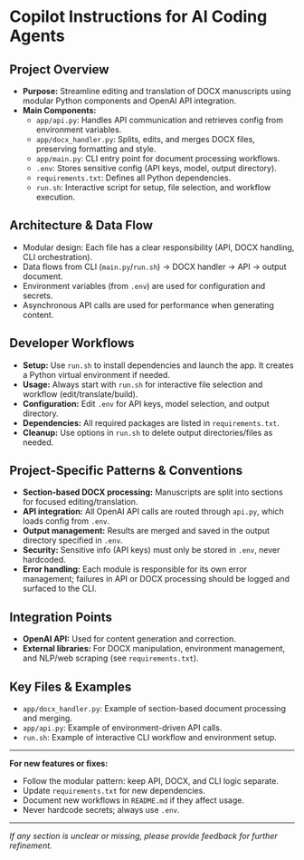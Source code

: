 # Copilot Instructions for AI Coding Agents

## Project Overview
- **Purpose:** Streamline editing and translation of DOCX manuscripts using modular Python components and OpenAI API integration.
- **Main Components:**
  - `app/api.py`: Handles API communication and retrieves config from environment variables.
  - `app/docx_handler.py`: Splits, edits, and merges DOCX files, preserving formatting and style.
  - `app/main.py`: CLI entry point for document processing workflows.
  - `.env`: Stores sensitive config (API keys, model, output directory).
  - `requirements.txt`: Defines all Python dependencies.
  - `run.sh`: Interactive script for setup, file selection, and workflow execution.

## Architecture & Data Flow
- Modular design: Each file has a clear responsibility (API, DOCX handling, CLI orchestration).
- Data flows from CLI (`main.py`/`run.sh`) → DOCX handler → API → output document.
- Environment variables (from `.env`) are used for configuration and secrets.
- Asynchronous API calls are used for performance when generating content.

## Developer Workflows
- **Setup:** Use `run.sh` to install dependencies and launch the app. It creates a Python virtual environment if needed.
- **Usage:** Always start with `run.sh` for interactive file selection and workflow (edit/translate/build).
- **Configuration:** Edit `.env` for API keys, model selection, and output directory.
- **Dependencies:** All required packages are listed in `requirements.txt`.
- **Cleanup:** Use options in `run.sh` to delete output directories/files as needed.

## Project-Specific Patterns & Conventions
- **Section-based DOCX processing:** Manuscripts are split into sections for focused editing/translation.
- **API integration:** All OpenAI API calls are routed through `api.py`, which loads config from `.env`.
- **Output management:** Results are merged and saved in the output directory specified in `.env`.
- **Security:** Sensitive info (API keys) must only be stored in `.env`, never hardcoded.
- **Error handling:** Each module is responsible for its own error management; failures in API or DOCX processing should be logged and surfaced to the CLI.

## Integration Points
- **OpenAI API:** Used for content generation and correction.
- **External libraries:** For DOCX manipulation, environment management, and NLP/web scraping (see `requirements.txt`).

## Key Files & Examples
- `app/docx_handler.py`: Example of section-based document processing and merging.
- `app/api.py`: Example of environment-driven API calls.
- `run.sh`: Example of interactive CLI workflow and environment setup.

---

**For new features or fixes:**
- Follow the modular pattern: keep API, DOCX, and CLI logic separate.
- Update `requirements.txt` for new dependencies.
- Document new workflows in `README.md` if they affect usage.
- Never hardcode secrets; always use `.env`.

---

_If any section is unclear or missing, please provide feedback for further refinement._
